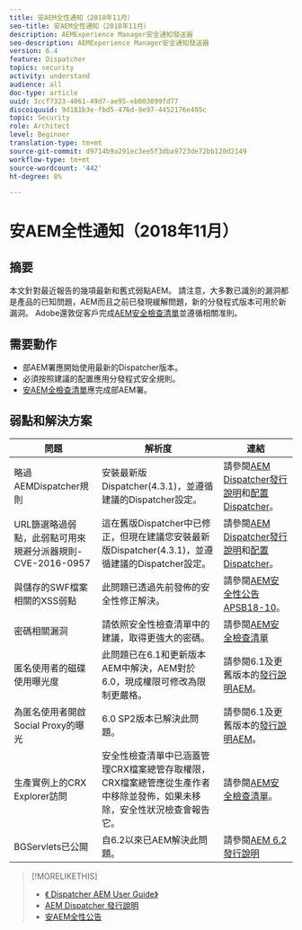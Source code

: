 ```yaml
---
title: 安AEM全性通知（2018年11月）
seo-title: 安AEM全性通知（2018年11月）
description: AEMExperience Manager安全通知發送器
seo-description: AEMExperience Manager安全通知發送器
version: 6.4
feature: Dispatcher
topics: security
activity: understand
audience: all
doc-type: article
uuid: 3ccf7323-4061-49d7-ae95-eb003099fd77
discoiquuid: 9d181b3e-fbd5-476d-9e97-4452176e495c
topic: Security
role: Architect
level: Beginner
translation-type: tm+mt
source-git-commit: d9714b9a291ec3ee5f3dba9723de72bb120d2149
workflow-type: tm+mt
source-wordcount: '442'
ht-degree: 8%

---
```



# 安AEM全性通知（2018年11月）

## 摘要

本文針對最近報告的幾項最新和舊式弱點AEM。 請注意，大多數已識別的漏洞都是產品的已知問題，AEM而且之前已發現緩解問題，新的分發程式版本可用於新漏洞。 Adobe還敦促客戶完成[AEM安全檢查清單](https://helpx.adobe.com/experience-manager/6-5/sites/administering/using/security-checklist.html)並遵循相關准則。

## 需要動作

* 部AEM署應開始使用最新的Dispatcher版本。
* 必須按照建議的配置應用分發程式安全規則。
* [安AEM全檢查清單](https://helpx.adobe.com/experience-manager/6-5/sites/administering/using/security-checklist.html)應完成部AEM署。

## 弱點和解決方案

| 問題 | 解析度 | 連結 |
|-------|------------|-------|
| 略過AEMDispatcher規則 | 安裝最新版Dispatcher(4.3.1)，並遵循建議的Dispatcher設定。 | 請參閱[AEM Dispatcher發行說明](https://helpx.adobe.com/experience-manager/dispatcher/release-notes.html)和[配置Dispatcher](https://helpx.adobe.com/tw/experience-manager/dispatcher/using/dispatcher-configuration.html)。 |
| URL篩選略過弱點，此弱點可用來規避分派器規則- CVE-2016-0957 | 這在舊版Dispatcher中已修正，但現在建議您安裝最新版Dispatcher(4.3.1)，並遵循建議的Dispatcher設定。 | 請參閱[AEM Dispatcher發行說明](https://helpx.adobe.com/experience-manager/dispatcher/release-notes.html)和[配置Dispatcher](https://helpx.adobe.com/experience-manager/dispatcher/using/dispatcher-configuration.html)。 |
| 與儲存的SWF檔案相關的XSS弱點 | 此問題已透過先前發佈的安全性修正解決。 | 請參閱[AEM安全性公告APSB18-10](https://helpx.adobe.com/security/products/experience-manager/apsb18-10.html)。 |
| 密碼相關漏洞 | 請依照安全性檢查清單中的建議，取得更強大的密碼。 | 請參閱[AEM安全檢查清單](https://helpx.adobe.com/experience-manager/6-5/sites/administering/using/security-checklist.html) |
| 匿名使用者的磁碟使用曝光度 | 此問題已在6.1和更新版本AEM中解決，AEM對於6.0，現成權限可修改為限制更嚴格。 | 請參閱6.1及更舊版本的[發行說明AEM](https://helpx.adobe.com/tw/experience-manager/aem-previous-versions.html)。 |
| 為匿名使用者開啟Social Proxy的曝光 | 6.0 SP2版本已解決此問題。 | 請參閱6.1及更舊版本的[發行說明AEM](https://helpx.adobe.com/experience-manager/aem-previous-versions.html)。 |
| 生產實例上的CRX Explorer訪問 | 安全性檢查清單中已涵蓋管理CRX檔案總管存取權限，CRX檔案總管應從生產作者中移除並發佈，如果未移除，安全性狀況檢查會報告它。 | 請參閱[AEM安全檢查清單](https://helpx.adobe.com/experience-manager/6-4/sites/administering/using/security-checklist.html)。 |
| BGServlets已公開 | 自6.2以來已AEM解決此問題。 | 請參閱[AEM 6.2發行說明](https://helpx.adobe.com/tw/experience-manager/6-2/release-notes.html) |

>[!MORELIKETHIS]
>
>* [《 Dispatcher AEM User Guide》](https://helpx.adobe.com/experience-manager/dispatcher/user-guide.html)
>* [AEM Dispatcher 發行說明](https://helpx.adobe.com/experience-manager/dispatcher/release-notes.html)
>* [安AEM全性公告](https://helpx.adobe.com/security.html#experience-manager)

